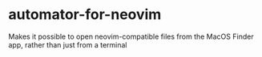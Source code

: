 # automator-for-neovim
Makes it possible to open neovim-compatible files from the MacOS Finder app, rather than just from a terminal

